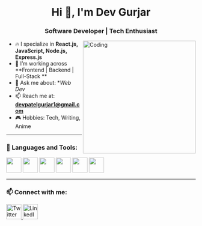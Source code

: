 <h1 align="center">Hi 👋, I'm Dev Gurjar</h1>
<h3 align="center">Software Developer | Tech Enthusiast</h3>

<img align="right" alt="Coding" width="300" src="https://media.giphy.com/media/qgQUggAC3Pfv687qPC/giphy.gif">

- 🔥 I specialize in **React.js, JavaScript, Node.js, Express.js**
- 🔭 I’m working across **Frontend | Backend | Full-Stack **
- 💬 Ask me about: **Web Dev*
- 📫 Reach me at: **devpatelgurjar1@gmail.com**
- 🎮 Hobbies: Tech, Writing, Anime

---

### 🚀 Languages and Tools:

<p align="left">
<!--   <img src="https://cdn.jsdelivr.net/gh/devicons/devicon/icons/typescript/typescript-original.svg" width="40"/> -->
  <img src="https://cdn.jsdelivr.net/gh/devicons/devicon/icons/javascript/javascript-original.svg" width="40"/>
  <img src="https://cdn.jsdelivr.net/gh/devicons/devicon/icons/react/react-original.svg" width="40"/>
  <img src="https://cdn.jsdelivr.net/gh/devicons/devicon/icons/nodejs/nodejs-original.svg" width="40"/>
  <img src="https://cdn.jsdelivr.net/gh/devicons/devicon/icons/express/express-original.svg" width="40"/>
  <img src="https://cdn.jsdelivr.net/gh/devicons/devicon/icons/mongodb/mongodb-original.svg" width="40"/>
<!--   <img src="https://cdn.jsdelivr.net/gh/devicons/devicon/icons/docker/docker-original.svg" width="40"/> -->
  <img src="https://cdn.jsdelivr.net/gh/devicons/devicon/icons/git/git-original.svg" width="40"/>
</p>

---

### 📫 Connect with me:

<p align="left">
  <a href="https://twitter.com/yourhandle" target="_blank">
    <img src="https://cdn.jsdelivr.net/gh/devicons/devicon/icons/twitter/twitter-original.svg" alt="Twitter" width="40" height="40"/>
  </a>
  <a href="[https://linkedin.com/in/yourprofile](https://www.linkedin.com/in/dev-gurjar-b82bb925b?utm_source=share&utm_campaign=share_via&utm_content=profile&utm_medium=android_app)" target="_blank">
    <img src="https://cdn.jsdelivr.net/gh/devicons/devicon/icons/linkedin/linkedin-original.svg" alt="LinkedIn" width="40" height="40"/>
  </a>
</p>
